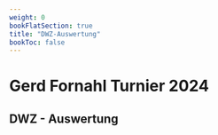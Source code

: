 ```yaml
---
weight: 0  
bookFlatSection: true
title: "DWZ-Auswertung"
bookToc: false
---
```


# Gerd Fornahl Turnier 2024

## DWZ - Auswertung

